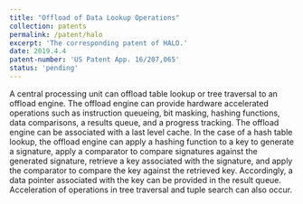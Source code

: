 ```yaml
---
title: "Offload of Data Lookup Operations"
collection: patents
permalink: /patent/halo
excerpt: 'The corresponding patent of HALO.'
date: 2019.4.4
patent-number: 'US Patent App. 16/207,065'
status: 'pending'
---
```

A central processing unit can offload table lookup or tree traversal to an offload engine. The offload engine can provide hardware accelerated operations such as instruction queueing, bit masking, hashing functions, data comparisons, a results queue, and a progress tracking. The offload engine can be associated with a last level cache. In the case of a hash table lookup, the offload engine can apply a hashing function to a key to generate a signature, apply a comparator to compare signatures against the generated signature, retrieve a key associated with the signature, and apply the comparator to compare the key against the retrieved key. Accordingly, a data pointer associated with the key can be provided in the result queue. Acceleration of operations in tree traversal and tuple search can also occur.